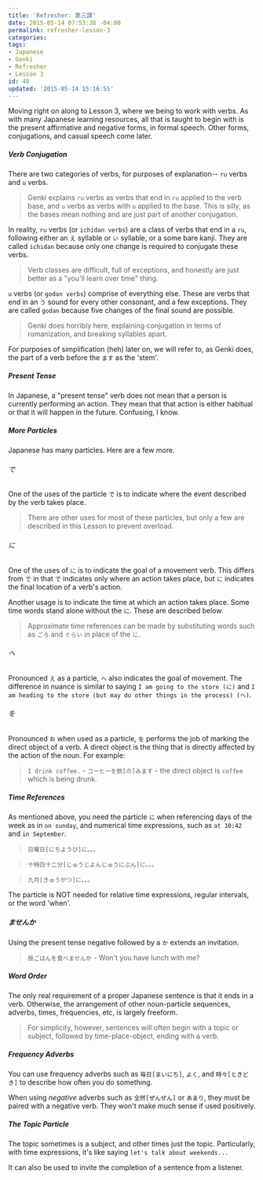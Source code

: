 ```yaml
---
title: 'Refresher: 第三課'
date: 2015-05-14 07:53:38 -04:00
permalink: refresher-lesson-3
categories:
tags:
- Japanese
- Genki
- Refresher
- Lesson 3
id: 48
updated: '2015-05-14 15:16:55'
---
```


Moving right on along to Lesson 3, where we being to work with verbs. As with many Japanese learning resources, all that is taught to begin with is the present affirmative and negative forms, in formal speech. Other forms, conjugations, and casual speech come later.

##### Verb Conjugation

There are two categories of verbs, for purposes of explanation-- `ru` verbs and `u` verbs.

> Genki explains `ru` verbs as verbs that end in `ru` applied to the verb base, and `u` verbs as verbs with `u` applied to the base. This is silly, as the bases mean nothing and are just part of another conjugation.

In reality, `ru` verbs (or `ichidan verbs`) are a class of verbs that end in a `ru`, following either an `え` syllable or `い` syllable, or a some bare kanji. They are called `ichidan` because only one change is required to conjugate these verbs.

> Verb classes are difficult, full of exceptions, and honestly are just better as a "you'll learn over time" thing.

`u` verbs (or `godan verbs`) comprise of everything else. These are verbs that end in an `う` sound for every other consonant, and a few exceptions. They are called `godan` because five changes of the final sound are possible.

> Genki does horribly here, explaining conjugation in terms of romanization, and breaking syllables apart.

For purposes of simplification (heh) later on, we will refer to, as Genki does, the part of a verb before the `ます` as the 'stem'.

##### Present Tense

In Japanese, a "present tense" verb does not mean that a person is currently performing an action. They mean that that action is either habitual or that it will happen in the future. Confusing, I know.

##### More Particles

Japanese has many particles. Here are a few more.

###### で

One of the uses of the particle `で` is to indicate where the event described by the verb takes place.

> There are other uses for most of these particles, but only a few are described in this Lesson to prevent overload.

###### に

One of the uses of `に` is to indicate the goal of a movement verb. This differs from `で` in that `で` indicates only where an action takes place, but `に` indicates the final location of a verb's action.

Another usage is to indicate the time at which an action takes place. Some time words stand alone without the `に`. These are described below.

> Approximate time references can be made by substituting words such as `ごろ` and `ぐらい` in place of the `に`.

###### へ

Pronounced `え` as a particle, `へ` also indicates the goal of movement. The difference in nuance is similar to saying `I am going to the store (に)` and `I am heading to the store (but may do other things in the process) (へ)`.

###### を

Pronounced `お` when used as a particle, `を` performs the job of marking the direct object of a verb. A direct object is the thing that is directly affected by the action of the noun. For example:

> `I drink coffee.` - `コーヒーを飲[の]みます` - the direct object is `coffee` which is being drunk.

##### Time References

As mentioned above, you need the particle `に` when referencing days of the week as in `on sunday`, and numerical time expressions, such as `at 10:42` and `in September`.

> `日曜日[にちようび]に。。。`

> `十時四十二分[じゅうじよんじゅうにぶん]に。。。`

> `九月[きゅうがつ]に。。。`

The particle is NOT needed for relative time expressions, regular intervals, or the word 'when'.

##### ませんか

Using the present tense negative followed by a `か` extends an invitation.

> `昼ごはんを食べませんか` - Won't you have lunch with me?

##### Word Order

The only real requirement of a proper Japanese sentence is that it ends in a verb. Otherwise, the arrangement of other noun-particle sequences, adverbs, times, frequencies, etc, is largely freeform.

> For simplicity, however, sentences will often begin with a topic or subject, followed by time-place-object, ending with a verb.

##### Frequency Adverbs

You can use frequency adverbs such as `毎日[まいにち]`, `よく`, and `時々[ときどき]` to describe how often you do something.

When using *negative* adverbs such as `全然[ぜんぜん]` or `あまり`, they must be paired with a negative verb. They won't make much sense if used positively.

##### The Topic Particle

The topic sometimes is a subject, and other times just the topic. Particularly, with time expressions, it's like saying `let's talk about weekends...`

It can also be used to invite the completion of a sentence from a listener.
